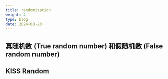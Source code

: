 ```yaml
---
title: randomization
weight: 4
type: blog
date: 2024-08-20
---
```


## 真随机数 (True random number) 和假随机数 (False random number)

## KISS Random